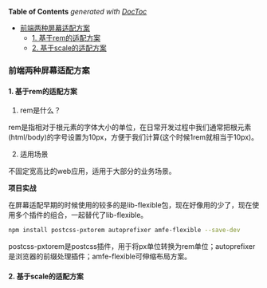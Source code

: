 <!-- START doctoc generated TOC please keep comment here to allow auto update -->
<!-- DON'T EDIT THIS SECTION, INSTEAD RE-RUN doctoc TO UPDATE -->
**Table of Contents**  *generated with [DocToc](https://github.com/thlorenz/doctoc)*

- [前端两种屏幕适配方案](#%E5%89%8D%E7%AB%AF%E4%B8%A4%E7%A7%8D%E5%B1%8F%E5%B9%95%E9%80%82%E9%85%8D%E6%96%B9%E6%A1%88)
  - [1. 基于rem的适配方案](#1-%E5%9F%BA%E4%BA%8Erem%E7%9A%84%E9%80%82%E9%85%8D%E6%96%B9%E6%A1%88)
  - [2. 基于scale的适配方案](#2-%E5%9F%BA%E4%BA%8Escale%E7%9A%84%E9%80%82%E9%85%8D%E6%96%B9%E6%A1%88)

<!-- END doctoc generated TOC please keep comment here to allow auto update -->

### 前端两种屏幕适配方案

#### 1. 基于rem的适配方案

1. rem是什么？

rem是指相对于根元素的字体大小的单位，在日常开发过程中我们通常把根元素(html/body)的字号设置为10px，方便于我们计算(这个时候1rem就相当于10px)。

2. 适用场景

不固定宽高比的web应用，适用于大部分的业务场景。

**项目实战**

在屏幕适配早期的时候使用的较多的是lib-flexible包，现在好像用的少了，现在使用多个插件的组合，一起替代了lib-flexible。

```bash
npm install postcss-pxtorem autoprefixer amfe-flexible --save-dev
```

postcss-pxtorem是postcss插件，用于将px单位转换为rem单位；autoprefixer是浏览器的前缀处理插件；amfe-flexible可伸缩布局方案。

#### 2. 基于scale的适配方案